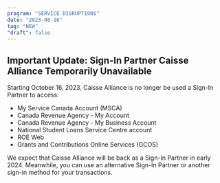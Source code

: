 ```yaml
---
program: "SERVICE DISRUPTIONS"
date: "2023-08-16"
tag: "NEW"
"draft": false
---
```


## Important Update: Sign-In Partner Caisse Alliance Temporarily Unavailable

Starting October 16, 2023, Caisse Alliance is no longer be used a Sign-In Partner to access:

- My Service Canada Account (MSCA)
- Canada Revenue Agency - My Account
- Canada Revenue Agency - My Business Account
- National Student Loans Service Centre account
- ROE Web
- Grants and Contributions Online Services (GCOS)

We expect that Caisse Alliance will be back as a Sign-In Partner in early 2024. Meanwhile, you can use an alternative Sign-In Partner or another sign-in method for your transactions.